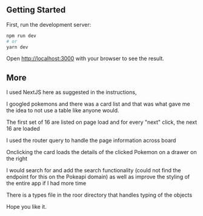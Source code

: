 ## Getting Started

First, run the development server:

```bash
npm run dev
# or
yarn dev
```

Open [http://localhost:3000](http://localhost:3000) with your browser to see the result.

## More

I used NextJS here as suggested in the instructions,

I googled pokemons and there was a card list and that was what gave me the idea to not use a table like anyone would.

The first set of 16 are listed on page load and for every "next" click, the next 16 are loaded

I used the router query to handle the page information across board

Onclicking the card loads the details of the clicked Pokemon on a drawer on the right

I would search for and add the search functionality (could not find the endpoint for this on the Pokeapi domain) as well as improve the styling of the entire app if I had more time

There is a types file in the roor directory that handles typing of the objects

Hope you like it.
